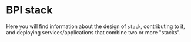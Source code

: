 # BPI stack

Here you will find information about the design of `stack`, contributing to it, and deploying services/applications that combine two or more "stacks".